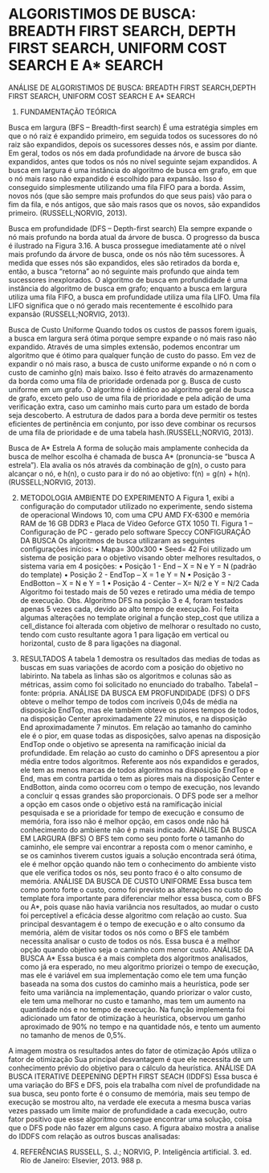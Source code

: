 # ALGORISTIMOS DE BUSCA: BREADTH FIRST SEARCH, DEPTH FIRST SEARCH, UNIFORM COST SEARCH E A* SEARCH


ANÁLISE DE ALGORISTIMOS DE BUSCA: BREADTH FIRST SEARCH,DEPTH FIRST SEARCH, UNIFORM COST SEARCH E A* SEARCH

1. FUNDAMENTAÇÃO TEÓRICA

Busca em largura (BFS – Breadth-first search)
É uma estratégia simples em que o nó raiz é expandido primeiro, em seguida
todos os sucessores do nó raiz são expandidos, depois os sucessores desses nós, e
assim por diante. Em geral, todos os nós em dada profundidade na árvore de busca
são expandidos, antes que todos os nós no nível seguinte sejam expandidos.
A busca em largura é uma instância do algoritmo de busca em grafo, em que o
nó mais raso não expandido é escolhido para expansão. Isso é conseguido
simplesmente utilizando uma fila FIFO para a borda. Assim, novos nós (que são
sempre mais profundos do que seus pais) vão para o fim da fila, e nós antigos, que
são mais rasos que os novos, são expandidos primeiro. (RUSSELL;NORVIG, 2013).

Busca em profundidade (DFS – Depth-first search)
Ela sempre expande o nó mais profundo na borda atual da árvore de busca. O
progresso da busca é ilustrado na Figura 3.16. A busca prossegue imediatamente até
o nível mais profundo da árvore de busca, onde os nós não têm sucessores. À medida
que esses nós são expandidos, eles são retirados da borda e, então, a busca “retorna”
ao nó seguinte mais profundo que ainda tem sucessores inexplorados.
O algoritmo de busca em profundidade é uma instância do algoritmo de busca
em grafo; enquanto a busca em largura utiliza uma fila FIFO, a busca em profundidade
utiliza uma fila LIFO. Uma fila LIFO significa que o nó gerado mais recentemente é
escolhido para expansão (RUSSELL;NORVIG, 2013).

Busca de Custo Uniforme
Quando todos os custos de passos forem iguais, a busca em largura será ótima
porque sempre expande o nó mais raso não expandido. Através de uma simples
extensão, podemos encontrar um algoritmo que é ótimo para qualquer função de custo
do passo. Em vez de expandir o nó mais raso, a busca de custo uniforme expande o
nó n com o custo de caminho g(n) mais baixo. Isso é feito através do armazenamento
da borda como uma fila de prioridade ordenada por g.
Busca de custo uniforme em um grafo. O algoritmo é idêntico ao algoritmo geral
de busca de grafo, exceto pelo uso de uma fila de prioridade e pela adição de uma
verificação extra, caso um caminho mais curto para um estado de borda seja
descoberto. A estrutura de dados para a borda deve permitir os testes eficientes de
pertinência em conjunto, por isso deve combinar os recursos de uma fila de prioridade
e de uma tabela hash.(RUSSELL;NORVIG, 2013).

Busca de A* Estrela
A forma de solução mais amplamente conhecida da busca de melhor escolha
é chamada de busca A* (pronuncia-se “busca A estrela”). Ela avalia os nós através da
combinação de g(n), o custo para alcançar o nó, e h(n), o custo para ir do nó ao
objetivo: f(n) = g(n) + h(n).
(RUSSELL;NORVIG, 2013).

2. METODOLOGIA
AMBIENTE DO EXPERIMENTO
A Figura 1, exibi a configuração do computador utilizado no experimente, sendo
sistema de operacional Windows 10, com uma CPU AMD FX-6300 e memória RAM
de 16 GB DDR3 e Placa de Vídeo Geforce GTX 1050 TI.
Figura 1 – Configuração de PC - gerado pelo software Speccy
CONFIGURAÇÃO DA BUSCA
Os algoritmos de busca utilizaram as seguintes configurações inícios:
• Mapa= 300x300
• Seed= 42
Foi utilizado um sistema de posição para o objetivo visando obter melhores
resultados, o sistema varia em 4 posições:
• Posição 1 - End – X = N e Y = N (padrão do template)
• Posição 2 - EndTop – X = 1 e Y = N
• Posição 3 - EndBotton – X = N e Y = 1
• Posição 4 - Center – X= N/2 e Y = N/2
Cada Algoritmo foi testado mais de 50 vezes e retirado uma média de tempo
de execução.
Obs. Algoritmo DFS na posição 3 e 4, foram testados apenas 5 vezes cada,
devido ao alto tempo de execução.
Foi feita algumas alterações no template original a função step_cost que utiliza
a cell_distance foi alterada com objetivo de melhorar o resultado no custo,
tendo com custo resultante agora 1 para ligação em vertical ou horizontal, custo
de 8 para ligações na diagonal.

3. RESULTADOS
A tabela 1 demostra os resultados das medias de todas as buscas em suas
variações de acordo com a posição do objetivo no labirinto. Na tabela as linhas são os
algoritmos e colunas são as métricas, assim como foi solicitado no enunciado do
trabalho.
Tabela1 – fonte: própria.
ANÁLISE DA BUSCA EM PROFUNDIDADE (DFS)
O DFS obteve o melhor tempo de todos com incríveis 0,04s de média na
disposição EndTop, mas ele também obteve os piores tempos de todos, na disposição
Center aproximadamente 22 minutos, e na disposição End aproximadamente 7
minutos. Em relação ao tamanho do caminho ele é o pior, em quase todas as
disposições, salvo apenas na disposição EndTop onde o objetivo se apresenta na
ramificação inicial da profundidade. Em relação ao custo do caminho o DFS
apresentou a pior média entre todos algoritmos.
Referente aos nós expandidos e gerados, ele tem as menos marcas de todos
algoritmos na disposição EndTop e End, mas em contra partida o tem as piores mais
na disposição Center e EndBotton, ainda como ocorreu com o tempo de execução,
nos levando a concluir q essas grandes são proporcionais.
O DFS pode ser a melhor a opção em casos onde o objetivo está na ramificação
inicial pesquisada e se a prioridade for tempo de execução e consumo de memória,
fora isso não é melhor opção, em casos onde não há conhecimento do ambiente não
é p mais indicado.
ANÁLISE DA BUSCA EM LARGURA (BFS)
O BFS tem como seu ponto forte o tamanho do caminho, ele sempre vai
encontrar a reposta com o menor caminho, e se os caminhos tiverem custos iguais a
solução encontrada será ótima, ele é melhor opção quando não tem o conhecimento
do ambiente visto que ele verifica todos os nós, seu ponto fraco é o alto consumo de
memória.
ANÁLISE DA BUSCA DE CUSTO UNIFORME
Essa busca tem como ponto forte o custo, como foi previsto as alterações no
custo do template fora importante para diferenciar melhor essa busca, com o BFS ou
A*, pois quase não havia variância nos resultados, ao mudar o custo foi perceptível a
eficácia desse algoritmo com relação ao custo.
Sua principal desvantagem é o tempo de execução e o alto consumo da
memória, além de visitar todos os nós como o BFS ele também necessita analisar o
custo de todos os nós.
Essa busca é a melhor opção quando objetivo seja o caminho com menor custo.
ANÁLISE DA BUSCA A*
Essa busca é a mais completa dos algoritmos analisados, como já era
esperado, no meu algoritmo priorizei o tempo de execução, mas ele é variável em sua
implementação como ele tem uma função baseada na soma dos custos do caminho
mais a heurística, pode ser feito uma variância na implementação, quando priorizar o
valor custo, ele tem uma melhorar no custo e tamanho, mas tem um aumento na
quantidade nós e no tempo de execução.
Na função implementa foi adicionado um fator de otimização à heurística,
observou um ganho aproximado de 90% no tempo e na quantidade nós, e tento um
aumento no tamanho de menos de 0,5%.

A imagem mostra os resultados antes do fator de otimização
Após utiliza o fator de otimização
Sua principal desvantagem é que ele necessita de um conhecimento prévio do
objetivo para o cálculo da heurística.
ANÁLISE DA BUSCA ITERATIVE DEEPENING DEPTH FIRST SEACH (IDDFS)
Essa busca é uma variação do BFS e DFS, pois ela trabalha com nível de
profundidade na sua busca, seu ponto forte é o consumo de memória, mais seu tempo
de execução se mostrou alto, na verdade ele executa a mesma busca varias vezes
passado um limite maior de profundidade a cada execução, outro fator positivo que
esse algoritmo consegue encontrar uma solução, coisa que o DFS pode não fazer em
alguns caso.
A figura abaixo mostra a analise do IDDFS com relação as outros buscas
analisadas:

4. REFERÊNCIAS
RUSSELL, S. J.; NORVIG, P. Inteligência artificial. 3. ed. Rio de Janeiro: Elsevier, 2013. 988 p.
